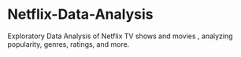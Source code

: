 # Netflix-Data-Analysis
Exploratory Data Analysis of Netflix TV shows and movies , analyzing popularity, genres, ratings, and more. 
